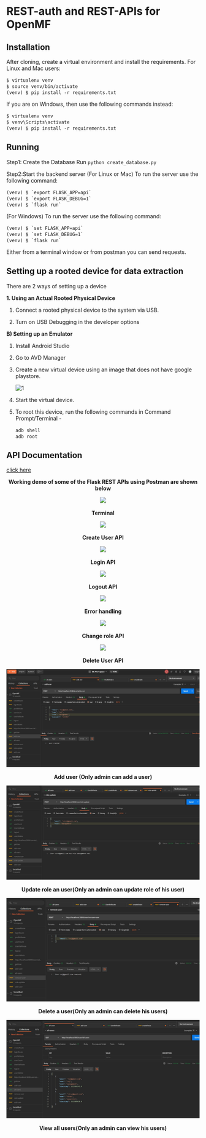 REST-auth and REST-APIs for OpenMF
=========

Installation
------------

After cloning, create a virtual environment and install the requirements. For Linux and Mac users:

    $ virtualenv venv
    $ source venv/bin/activate
    (venv) $ pip install -r requirements.txt

If you are on Windows, then use the following commands instead:

    $ virtualenv venv
    $ venv\Scripts\activate
    (venv) $ pip install -r requirements.txt

Running
-------
Step1: Create the Database
Run `python create_database.py`

Step2:Start the backend server
(For Linux or Mac)
To run the server use the following command:

    (venv) $ `export FLASK_APP=api`
    (venv) $ `export FLASK_DEBUG=1`
    (venv) $ `flask run`

(For Windows)
To run the server use the following command:

    (venv) $ `set FLASK_APP=api`
    (venv) $ `set FLASK_DEBUG=1`
    (venv) $ `flask run`

Either from a terminal window or from postman you can send requests.

Setting up a rooted device for data extraction
-------
There are 2 ways of setting up a device

**1. Using an Actual Rooted Physical Device**

1. Connect a rooted physical device to the system via USB.

2. Turn on USB Debugging in the developer options

**B) Setting up an Emulator**

1. Install Android Studio
2. Go to AVD Manager
3. Create a new virtual device using an image that does not have google playstore.

    ![1](https://user-images.githubusercontent.com/45410599/110638417-8cc98900-81d4-11eb-85a0-261789053e8f.png)
    
4. Start the virtual device.
5. To root this device, run the following commands in Command Prompt/Terminal -

    ```
    adb shell
    adb root
    ```

API Documentation
-----------------
[click here](https://github.com/shivanshu1333/My-GSoC-Proposals/blob/master/GSoC'20-SCoReLab-OpenMF.pdf)

**<p align="center">Working demo of some of the Flask REST APIs using Postman are shown below</p>**

<p align="center">
<img src="https://user-images.githubusercontent.com/26167974/89051331-b9314300-d371-11ea-81ed-a4b14ebfa77c.gif">
</p>

**<p align="center">Terminal</p>**


<p align="center">
<img src="https://user-images.githubusercontent.com/26167974/89051359-c2221480-d371-11ea-80fa-a115b4fb4cfa.gif">
</p>

**<p align="center">Create User API</p>**


<p align="center">
<img src="https://user-images.githubusercontent.com/26167974/89051369-c6e6c880-d371-11ea-86de-376fcadd02a1.gif">
</p>

**<p align="center">Login API</p>**


<p align="center">
<img src="https://user-images.githubusercontent.com/26167974/89051381-cbab7c80-d371-11ea-9bb4-e2d9e0092a79.gif">
</p>

**<p align="center">Logout API</p>**


<p align="center">
<img src="https://user-images.githubusercontent.com/26167974/89051422-d9f99880-d371-11ea-8c0a-5aec14eb109b.gif">
</p>

**<p align="center">Error handling</p>**


<p align="center">
<img src="https://user-images.githubusercontent.com/26167974/89051483-f695d080-d371-11ea-8959-d527bbb153db.gif">
</p>

**<p align="center">Change role API</p>**


<p align="center">
<img src="https://user-images.githubusercontent.com/26167974/89051505-fe557500-d371-11ea-85a5-36e7775da734.gif">
</p>

**<p align="center">Delete User API</p>**



<p align="center">
<img src="https://github.com/sachinsom93/temp/blob/master/addusers.jpg?raw=true">
</p>

**<p align="center">Add user (Only admin can add a user)</p>**


<p align="center">
<img src="https://github.com/sachinsom93/temp/blob/master/roleUpdate.jpg?raw=true">
</p>

**<p align="center">Update role an user(Only an admin can update role of his user)</p>**


<p align="center">
<img src="https://github.com/sachinsom93/temp/blob/master/removeusers.jpg?raw=true">
</p>

**<p align="center">Delete a user(Only an admin can delete his users)</p>**


<p align="center">
<img src="https://github.com/sachinsom93/temp/blob/master/allusers.jpg?raw=true">
</p>

**<p align="center">View all users(Only an admin can view his users)</p>**

